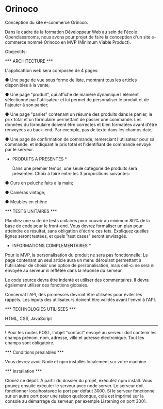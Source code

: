 # Orinoco


Conception du site e-commerce Orinoco.

Dans le cadre de la formation Développeur Web au sein de l'école Openclassrooms, nous avons 
pour projet de faire la conception d'un site e-commerce nommé Orinoco en MVP (Minimum Viable Product).

Obejectifs:

*** ARCHITECTURE ***

L'applicattion web sera composée de 4 pages:

● Une page de vue sous forme de liste, montrant  tous les articles disponibles à la vente;

● Une page "produit", qui affiche de manière dynamique l'élément sélectionné par l'utilisateur 
  et lui permet de personaliser le produit et de l'ajouter à son panier;

● Une page "panier" contenant un résumé des produits dans le panier, le prix total et 
  un formulaire permettant de passer une commande.
  Les données du formulaire doivent être correctes et bien formatées avant d'être 
  renvoyées au back-end.
  Par exemple, pas de texte dans les champs date;

● Une page de confirmation de commande, remerciant l'utilsateur pour sa commande, et 
  indiquant le prix total et l'identifiant de commande envoyé par le serveur.

* PRODUITS A PRESENTES *

    Dans une premier temps, une seule catégorie de produits sera présentée.
Choix à faire entre les 3 propositions suivantes:

● Ours en peluche faits à la main;

● Caméras vintage;

● Meubles en chêne

*** TESTS UNITAIRES ***

Planifiez une suite de tests unitaires pour couvrir au minimum 80% de la base
de code pour le front-end.
Vous devrez formaliser un plan pour atteindre ce résultat, sans obligation d'écrire ces tets.
Expliquez quelles lignes seront testées, et quels "test cases" seront envisagés.

* INFORMATIONS COMPLEMENTAIRES *

Pour le MVP, la personalisation du produit ne sera pas fonctionnelle: La page contenant
un seul article aura un menu déroulant permettant à l'utilisateur de choisir une option
de personalisation, mais cell-ci ne sera ni envoyée au serveur ni reflétée dans la réponse du serveur.

Le code source devra être indenté et utiliser des commentaires.
Il devra également utiliser des fonctions globales.

Concernat l'API, des promesses devront être utilisées pour éviter les rappels.
Les inputs des utilisateurs doivent être validés avant l'envoi à l'API.

*** TECHNOLOGIES UTILISEES ***

HTML, CSS, JavaScript

***************************

! Pour les routes POST, l'objet "contact" envoyé au serveur doit contenir 
  les champs prénom, nom, adresse, ville et adresse électronique.
  Tout les champs sont obligatoire.


*** Conditions préalables ***

Vous devrez avoir Node et npm installés localement sur votre machine.

*** Installation ***

Clonez ce dépôt. 
À partir du dossier du projet, exécutez npm install. 
Vous pouvez ensuite exécuter le serveur avec node server. 
Le serveur doit fonctionner localhostavec le port par défaut 3000. 
Si le serveur fonctionne sur un autre port pour une raison quelconque, 
cela est imprimé sur la console au démarrage du serveur, par exemple Listening on port 3001.